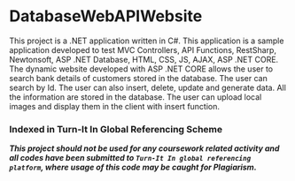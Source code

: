 # DatabaseWebAPIWebsite
This project is a .NET application written in C#. This application is a sample application developed to test MVC Controllers, API Functions, RestSharp, Newtonsoft, ASP .NET Database, HTML, CSS, JS, AJAX, ASP .NET CORE. The dynamic website developed with ASP .NET CORE allows the user to search bank details of customers stored in the database. The user can search by Id. The user can also insert, delete, update and generate data. All the information are stored in the database. The user can upload local images and display them in the client with insert function.

### Indexed in Turn-It In Global Referencing Scheme

***This project should not be used for any coursework related activity and all codes have been submitted to `Turn-It In global referencing platform`, where usage of this code may be caught for Plagiarism.***
